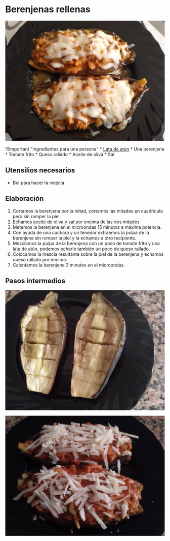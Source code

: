 # Berenjenas rellenas

![](../img/berenjenas-rellenas-full.jpg)

!!!important "Ingredientes para una persona"
    * [Lata de atún](../ingredientes/atun.md)
    * Una berenjena
    * Tomate frito
    * Queso rallado
    * Aceite de oliva
    * Sal

## Utensilios necesarios

* Bol para hacer la mezcla

## Elaboración

1. Cortamos la berenjena por la mitad, cortamos las mitades en cuadrícula pero sin romper la piel.
1. Echamos aceite de oliva y sal por encima de las dos mitades
1. Metemos la berenjena en el microondas 15 minutos a máxima potencia. 
1. Con ayuda de una cuchara y un tenedor extraemos la pulpa de la berenjena sin romper la piel y la echamos a otro recipiente.
1. Mezclamos la pulpa de la berenjena con un poco de tomate frito y una lata de atún, podemos echarle también un poco de queso rallado.
1. Colocamos la mezcla resultante sobre la piel de la berenjena y echamos queso rallado por encima.
1. Calentamos la berenjena 3 minutos en el microondas.

## Pasos intermedios

![Berenjena tras cortarla en dados y calentarla 15 minutos en el microondas](../img/berenjenas-rellenas-step_01.jpg)

![Berenjena tras realizar la mezcla de ingredientes](../img/berenjenas-rellenas-step_02.jpg)
